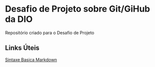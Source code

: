 # Desafio de Projeto sobre Git/GiHub da DIO
 Repositório criado para o Desafio de Projeto

## Links Úteis
[Sintaxe Basica Markdown](https://markdownguide.org/basic-syntax/)
